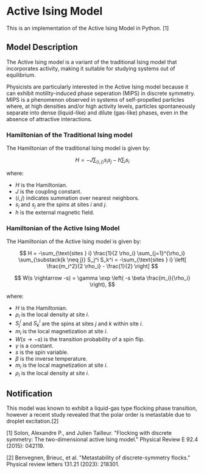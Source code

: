 # Active Ising Model
This is an implementation of the Active Ising Model in Python. [1]

## Model Description
The Active Ising model is a variant of the traditional Ising model that incorporates activity, making it suitable for studying systems out of equilibrium.


Physicists are particularly interested in the Active Ising model because it can exhibit motility-induced phase seperation (MIPS) in discrete symmetry. MIPS is a phenomenon observed in systems of self-propelled particles where, at high densities and/or high activity levels, particles spontaneously separate into dense (liquid-like) and dilute (gas-like) phases, even in the absence of attractive interactions. 


### Hamiltonian of the Traditional Ising model

The Hamiltonian of the traditional Ising model is given by:

$$
H = -J \sum_{\langle i,j \rangle} s_i s_j - h \sum_i s_i
$$

where:
- $H$ is the Hamiltonian.
- $J$ is the coupling constant.
- $\langle i,j \rangle$ indicates summation over nearest neighbors.
- $s_i$ and $s_j$ are the spins at sites $i$ and $j$.
- $h$ is the external magnetic field.

### Hamiltonian of the Active Ising Model

The Hamiltonian of the Active Ising model is given by:

$$
H = -\sum_{\text{sites } i} \frac{1}{2 \rho_i} \sum_{j=1}^{\rho_i} \sum_{\substack{k \neq j}} S_j^i S_k^i = -\sum_{\text{sites } i} \left[ \frac{m_i^2}{2 \rho_i} - \frac{1}{2} \right]
$$

$$
W(s \rightarrow -s) = \gamma \exp \left( -s \beta \frac{m_i}{\rho_i} \right),
$$

where:
- $H$ is the Hamiltonian.
- $\rho_i$ is the local density at site $i$.
- $S_j^i$ and $S_k^i$ are the spins at sites $j$ and $k$ within site $i$.
- $m_i$ is the local magnetization at site $i$.
- $W(s \rightarrow -s)$ is the transition probability of a spin flip.
- $\gamma$ is a constant.
- $s$ is the spin variable.
- $\beta$ is the inverse temperature.
- $m_i$ is the local magnetization at site $i$.
- $\rho_i$ is the local density at site $i$.


## Notification
This model was known to exhibit a liquid-gas type flocking phase transition, however a recent study revealed that the polar order is metastable due to droplet excitation.[2]

[1] Solon, Alexandre P., and Julien Tailleur. "Flocking with discrete symmetry: The two-dimensional active Ising model." Physical Review E 92.4 (2015): 042119.


[2] Benvegnen, Brieuc, et al. "Metastability of discrete-symmetry flocks." Physical review letters 131.21 (2023): 218301.


